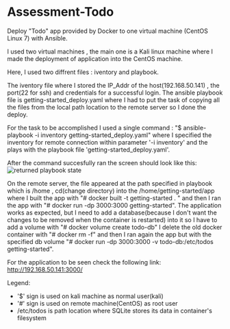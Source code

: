 # Assessment-Todo
Deploy "Todo" app provided by Docker to one virtual machine (CentOS Linux 7) with Ansible.

I used two virtual machines , the main one is a Kali linux machine where I made the deployment of application into the CentOS machine.

Here, I used two diffrent files : iventory and playbook.

The iventory file where I stored the IP_Addr of the host(192.168.50.141) , the port(22 for ssh) and credentials for a successful login.
The ansible playbook file is getting-started_deploy.yaml where I had to put the task of copying all the files from the local path location to the remote server so I done the deploy.

For the task to be accomplished I used a single command : "$ ansible-playbook -i inventory getting-started_deploy.yaml" where I specified the inventory for remote connection within parameter '-i inventory' and the plays with the playbook file 'getting-started_deploy.yaml'.

After the command succesfully ran the screen should look like this:
![returned playbook state](https://user-images.githubusercontent.com/48512041/138588044-fe74a827-840d-48e5-a814-d78925afcb3d.jpg)

On the remote server, the file appeared at the path specified in playbook which is /home , cd(change directory) into the /home/getting-started/app where I built the app with "# docker built -t getting-started . " and then I ran the app with "# docker run -dp 3000:3000 getting-started". The application works as expected, but I need to add a database(because I don't want the changes to be removed when the container is restarted) into it so I have to add a volume with "# docker volume create todo-db" I delete the old docker container with "# docker rm -f" and then I ran again the app but with the specified db volume "# docker run -dp 3000:3000 -v todo-db:/etc/todos getting-started".

For the application to be seen check the following link:
http://192.168.50.141:3000/

Legend:
  - '$' sign is used on kali machine as normal user(kali)
  - '#' sign is used on remote machine(CentOS) as root user
  - /etc/todos is path location where SQLite stores its data in container's filesystem

